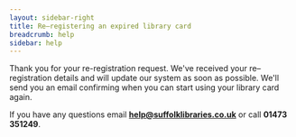 ```yaml
---
layout: sidebar-right
title: Re–registering an expired library card
breadcrumb: help
sidebar: help
---
```


Thank you for your re-registration request. We've received your re–registration details and will update our system as soon as possible. We'll send you an email confirming when you can start using your library card again.

If you have any questions email **help@suffolklibraries.co.uk** or call **01473 351249**.
